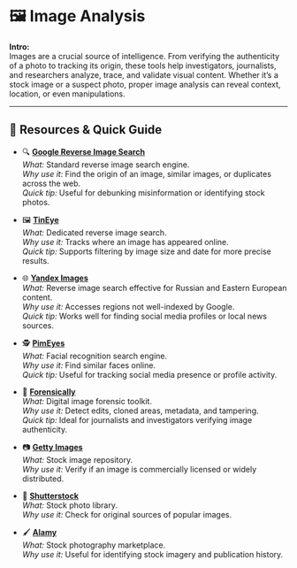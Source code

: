 # 🖼️ Image Analysis

**Intro:**  
Images are a crucial source of intelligence. From verifying the authenticity of a photo to tracking its origin, these tools help investigators, journalists, and researchers analyze, trace, and validate visual content. Whether it’s a stock image or a suspect photo, proper image analysis can reveal context, location, or even manipulations.

---

## 🔗 Resources & Quick Guide

- 🔍 **[Google Reverse Image Search](https://images.google.com/)**  
  *What:* Standard reverse image search engine.  
  *Why use it:* Find the origin of an image, similar images, or duplicates across the web.  
  *Quick tip:* Useful for debunking misinformation or identifying stock photos.

- 🖼️ **[TinEye](https://tineye.com/)**  
  *What:* Dedicated reverse image search.  
  *Why use it:* Tracks where an image has appeared online.  
  *Quick tip:* Supports filtering by image size and date for more precise results.

- 🌐 **[Yandex Images](https://yandex.com/images/)**  
  *What:* Reverse image search effective for Russian and Eastern European content.  
  *Why use it:* Accesses regions not well-indexed by Google.  
  *Quick tip:* Works well for finding social media profiles or local news sources.

- 🕵️ **[PimEyes](https://pimeyes.com/en)**  
  *What:* Facial recognition search engine.  
  *Why use it:* Find similar faces online.  
  *Quick tip:* Useful for tracking social media presence or profile activity.  

- 🔧 **[Forensically](https://29a.ch/photo-forensics/)**  
  *What:* Digital image forensic toolkit.  
  *Why use it:* Detect edits, cloned areas, metadata, and tampering.  
  *Quick tip:* Ideal for journalists and investigators verifying image authenticity.

- 📷 **[Getty Images](https://www.gettyimages.com/)**  
  *What:* Stock image repository.  
  *Why use it:* Verify if an image is commercially licensed or widely distributed.  

- 📸 **[Shutterstock](https://www.shutterstock.com/)**  
  *What:* Stock photo library.  
  *Why use it:* Check for original sources of popular images.  

- 🖌️ **[Alamy](https://www.alamy.com/)**  
  *What:* Stock photography marketplace.  
  *Why use it:* Useful for identifying stock imagery and publication history.
